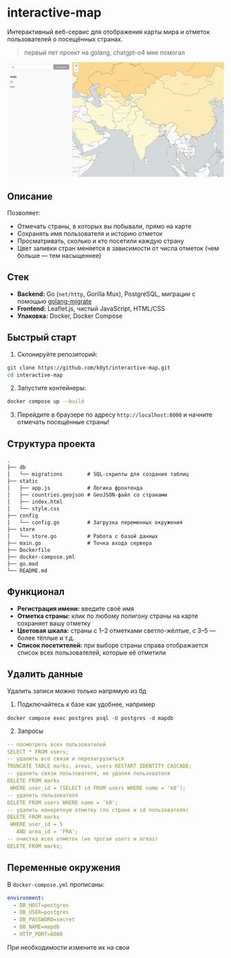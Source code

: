 # interactive-map

Интерактивный веб-сервис для отображения карты мира и отметок пользователей о посещённых странах.

> первый пет проект на golang, chatgpt-о4 мне помогал

![изображение](map.png)

## Описание

Позволяет:

- Отмечать страны, в которых вы побывали, прямо на карте
- Сохранять имя пользователя и историю отметок
- Просматривать, сколько и кто посетили каждую страну
- Цвет заливки стран меняется в зависимости от числа отметок (чем больше — тем насыщеннее)

## Стек

- **Backend:** Go (`net/http`, Gorilla Mux), PostgreSQL, миграции с помощью [golang-migrate](https://github.com/golang-migrate/migrate)  
- **Frontend:** Leaflet.js, чистый JavaScript, HTML/CSS  
- **Упаковка:** Docker, Docker Compose

## Быстрый старт

1. Склонируйте репозиторий:  
```bash
git clone https://github.com/k0yt/interactive-map.git
cd interactive-map
```  
2. Запустите контейнеры:  
```bash
docker compose up --build
```  
3. Перейдите в браузере по адресу `http://localhost:8000` и начните отмечать посещённые страны!

## Структура проекта

```plaintext
.
├── db
│   └── migrations        # SQL-скрипты для создания таблиц
├── static
│   ├── app.js            # Логика фронтенда
│   ├── countries.geojson # GeoJSON-файл со странами
│   ├── index.html
│   └── style.css
├── config
│   └── config.go         # Загрузка переменных окружения
├── store
│   └── store.go          # Работа с базой данных
├── main.go               # Точка входа сервера
├── Dockerfile
├── docker-compose.yml
├── go.mod
└── README.md
```  

## Функционал

- **Регистрация имени:** введите своё имя   
- **Отметка страны:** клик по любому полигону страны на карте сохраняет вашу отметку  
- **Цветовая шкала:** страны с 1–2 отметками светло-жёлтые, с 3–5 — более тёплые и т.д.  
- **Список посетителей:** при выборе страны справа отображается список всех пользователей, которые её отметили

## Удалить данные

Удалить записи можно только напрямую из бд

1. Подключайтесь к базе как удобнее, например

`docker compose exec postgres psql -U postgres -d mapdb`

2. Запросы
```yaml
-- посмотреть всех пользователей
SELECT * FROM users;
-- удалить все связи и перезагрузиться
TRUNCATE TABLE marks, areas, users RESTART IDENTITY CASCADE;
-- удалить связи пользователя, не удаляя пользователя
DELETE FROM marks
 WHERE user_id = (SELECT id FROM users WHERE name = 'k0');
-- удалить пользователя
DELETE FROM users WHERE name = 'k0';
-- удалить конкретную отметку (по стране и id пользователя)
DELETE FROM marks
 WHERE user_id = 5
   AND area_id = 'FRA';
-- очистка всех отметок (не трогая users и areas)
DELETE FROM marks;
```


## Переменные окружения

В `docker-compose.yml` прописаны:
```yaml
environment:
  - DB_HOST=postgres
  - DB_USER=postgres
  - DB_PASSWORD=secret
  - DB_NAME=mapdb
  - HTTP_PORT=8000
```
При необходимости измените их на свои

